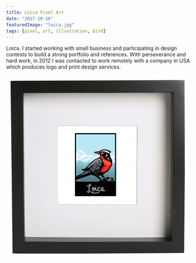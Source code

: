```yaml
---
title: Loica Pixel Art
date: "2017-10-10"
featuredImage: "loica.jpg"
tags: [pixel, art, illustration, bird]
---
```


Loica. I started working with small business and participating in design
contests to build a strong portfolio and references. With perseverance
and hard work, in 2012 I was contacted to work remotely with a company
in USA which produces logo and print design services.

![Loica Pixel Art](loica.jpg)
